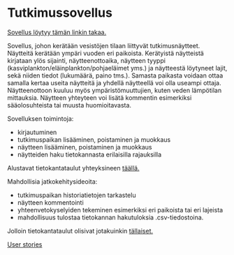 # Tutkimussovellus

[Sovellus löytyy tämän linkin takaa.](https://samplingapp.herokuapp.com/)

Sovellus, johon kerätään vesistöjen tilaan liittyvät tutkimusnäytteet. Näytteitä kerätään ympäri vuoden eri paikoista. Kerätyistä näytteistä kirjataan ylös sijainti, näytteenottoaika, näytteen tyyppi (kasviplankton/eläinplankton/pohjaeläimet yms.) ja näytteestä löytyneet lajit, sekä niiden tiedot (lukumäärä, paino tms.). Samasta paikasta voidaan ottaa samalla kertaa useita näytteitä ja yhdellä näytteellä voi olla useampi ottaja. Näytteenottoon kuuluu myös ympäristömuuttujien, kuten veden lämpötilan mittauksia. Näytteen yhteyteen voi lisätä kommentin esimerkiksi sääolosuhteista tai muusta huomioitavasta.


Sovelluksen toimintoja:

- kirjautuminen
- tutkimuspaikan lisääminen, poistaminen ja muokkaus
- näytteen lisääminen, poistaminen ja muokkaus
- näytteiden haku tietokannasta erilaisilla rajauksilla

Alustavat tietokantataulut yhteyksineen [täällä.](https://github.com/ansolotli/Tutkimussovellus/blob/master/documentation/pics/tietokantakaavio.JPG)

Mahdollisia jatkokehitysideoita:

- tutkimuspaikan historiatietojen tarkastelu
- näytteen kommentointi
- yhteenvetokyselyiden tekeminen esimerkiksi eri paikoista tai eri lajeista
- mahdollisuus tulostaa tietokannan hakutuloksia .csv-tiedostoina.

Jolloin tietokantataulut olisivat jotakuinkin [tällaiset.](https://github.com/ansolotli/Tutkimussovellus/blob/master/documentation/pics/tietokantakaavio2.JPG)

[User stories](https://github.com/ansolotli/Tutkimussovellus/blob/master/documentation/userstories.md)